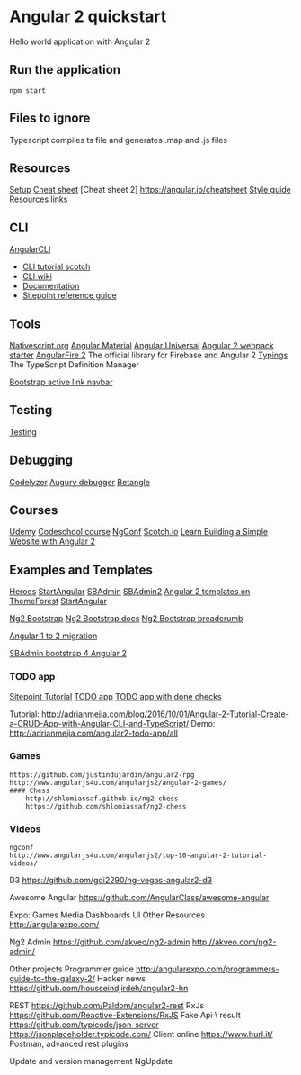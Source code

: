# Angular 2 quickstart

Hello world application with Angular 2

## Run the application

	npm start

## Files to ignore

Typescript compiles ts file and generates .map and .js files

## Resources

[Setup](https://angular.io/docs/ts/latest/guide/setup.html)
[Cheat sheet](https://angular.io/docs/ts/latest/guide/cheatsheet.html)
[Cheat sheet 2] https://angular.io/cheatsheet
[Style guide](https://angular.io/styleguide)
[Resources links](https://angular.io/resources/#!#Education)

## CLI

[AngularCLI](https://cli.angular.io/)
- [CLI tutorial scotch](https://scotch.io/tutorials/use-the-angular-cli-for-faster-angular-2-projects)
- [CLI wiki](https://github.com/angular/angular-cli/wiki)
- [Documentation](http://ngcli.github.io/)
- [Sitepoint reference guide](https://www.sitepoint.com/ultimate-angular-cli-reference/)

## Tools

[Nativescript.org](https://www.nativescript.org/)
[Angular Material](https://material.angularjs.org/)
[Angular Universal](https://universal.angular.io/)
[Angular 2 webpack starter](https://github.com/AngularClass/angular2-webpack-starter)
[AngularFire 2](https://github.com/angular/angularfire2) The official library for Firebase and Angular 2
[Typings](https://www.npmjs.com/package/typings) The TypeScript Definition Manager

[Bootstrap active link navbar](http://stackoverflow.com/questions/35422526/how-to-set-bootstrap-navbar-active-class-in-angular-2)

## Testing

[Testing](https://angular.io/docs/ts/latest/guide/testing.html)

## Debugging

[Codelyzer](https://github.com/mgechev/codelyzer)
[Augury debugger](https://augury.angular.io/)
[Betangle](https://github.com/IgorMinar/batarangle)

## Courses

[Udemy](https://www.udemy.com/angular-2-from-the-ground-up/)
[Codeschool course](https://www.codeschool.com/pages/angular-1-vs-2)
[NgConf](https://www.ng-conf.org/)
[Scotch.io](https://school.scotch.io/guides/building-angular-apps/courses)
[Learn Building a Simple Website with Angular 2](https://www.eduonix.com/blog/video-tutorials/web-development-tutorials/learn-building-simple-website-angular-2/)

## Examples and Templates

[Heroes](https://angular.io/docs/ts/latest/tutorial/)
[StartAngular](https://startangular.com/)
[SBAdmin](https://startangular.com/product/sb-admin-bootstrap-4-angular-2/)
[SBAdmin2](https://startangular.com/product/sb-admin-angular-theme/)
[Angular 2 templates on ThemeForest](https://themeforest.net/attributes/compatible-with/angularjs%202)
[StsrtAngular](https://github.com/start-meteorjs/ani-theme-angular-meteor)

[Ng2 Bootstrap](https://ng-bootstrap.github.io)
[Ng2 Bootstrap docs](https://valor-software.com/ng2-bootstrap)
[Ng2 Bootstrap breadcrumb](https://github.com/gmostert/ng2-breadcrumb)

[Angular 1 to 2 migration](https://angular.io/docs/ts/latest/guide/upgrade.html)

[SBAdmin bootstrap 4 Angular 2](https://github.com/start-angular/SB-Admin-BS4-Angular-2)

### TODO app

[Sitepoint Tutorial](https://www.sitepoint.com/angular-2-tutorial/)
[TODO app](https://github.com/sitepoint-editors/angular-todo-app)
[TODO app with done checks](https://github.com/amejiarosario/angular2-todo-app)

Tutorial: http://adrianmejia.com/blog/2016/10/01/Angular-2-Tutorial-Create-a-CRUD-App-with-Angular-CLI-and-TypeScript/
Demo: http://adrianmejia.com/angular2-todo-app/all

### Games

	https://github.com/justindujardin/angular2-rpg
	http://www.angularjs4u.com/angularjs2/angular-2-games/
	#### Chess
		http://shlomiassaf.github.io/ng2-chess
		https://github.com/shlomiassaf/ng2-chess

### Videos
	ngconf
	http://www.angularjs4u.com/angularjs2/top-10-angular-2-tutorial-videos/
	
D3
	https://github.com/gdi2290/ng-vegas-angular2-d3
	
Awesome Angular
	https://github.com/AngularClass/awesome-angular
	
Expo: Games		Media	Dashboards	UI	Other	Resources
	http://angularexpo.com/ 

Ng2 Admin
	https://github.com/akveo/ng2-admin
	http://akveo.com/ng2-admin/

Other projects
	Programmer guide http://angularexpo.com/programmers-guide-to-the-galaxy-2/
	Hacker news https://github.com/housseindjirdeh/angular2-hn

REST
	https://github.com/Paldom/angular2-rest
	RxJs https://github.com/Reactive-Extensions/RxJS
	Fake Api \ result https://github.com/typicode/json-server	https://jsonplaceholder.typicode.com/
	Client online https://www.hurl.it/
	Postman, advanced rest plugins
	
Update and version management
	NgUpdate 
